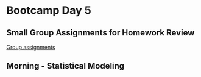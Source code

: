 # Bootcamp Day 5

## Small Group Assignments for Homework Review

[Group assignments](https://github.com/bxlab/cmdb-quantbio/blob/main/resources/small_group_assignments/small_group_day4_evening.md)

## Morning - Statistical Modeling

<!-- Slides can be found [here]()

[Zoom recording of lecture]()

## Lunch Assignment: Linear Regression

[Lunch Assignment](https://bxlab.github.io/cmdb-quantbio/assignments/bootcamp/statistical_modeling/assignment/)

## Small Group Assignments for Lunch Assignment

[Small group assignments for discussion of lunch exercises]()

## Afternoon - Review!

## Homework Assignment: Get some sleep :)

## Daily Reflection

Please fill out [this google form](https://forms.gle/kPy6BiZDb9SQfSsW7) this evening after class. -->
